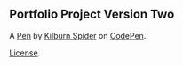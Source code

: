 Portfolio Project Version Two
-----------------------------


A [Pen](https://codepen.io/KilburnSpider/pen/zzVvEO) by [Kilburn Spider](http://codepen.io/KilburnSpider) on [CodePen](http://codepen.io/).

[License](https://codepen.io/KilburnSpider/pen/zzVvEO/license).